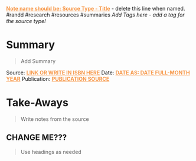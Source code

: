<font color="#f79646"><u><b>Note name should be: Source Type - Title</b></u></font> - delete this line when named.
#randd #research #resources #summaries *Add Tags here - add a tag for the source type!*

# Summary
>Add Summary

Source: <font color="#f79646"><u><b>LINK OR WRITE IN ISBN HERE</b></u></font>
Date: <font color="#f79646"><u><b>DATE AS: DATE FULL-MONTH YEAR</b></u></font>
Publication: <font color="#f79646"><u><b>PUBLICATION SOURCE</b></u></font>

# Take-Aways
>Write notes from the source

## CHANGE ME???
>Use headings as needed
